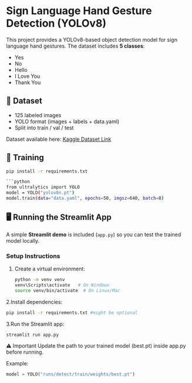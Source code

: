 # Sign Language Hand Gesture Detection (YOLOv8)

This project provides a YOLOv8-based object detection model for sign language hand gestures.
The dataset includes **5 classes**:
- Yes
- No
- Hello
- I Love You
- Thank You

## 📂 Dataset
- 125 labeled images
- YOLO format (images + labels + data.yaml)
- Split into train / val / test

Dataset available here: [Kaggle Dataset Link](https://www.kaggle.com/datasets/mhmd1424/sign-language-detection-dataset-5-classes)

## 🚀 Training
```bash
pip install -r requirements.txt

```python
from ultralytics import YOLO
model = YOLO("yolov8n.pt")
model.train(data="data.yaml", epochs=50, imgsz=640, batch=8)
```

## 🖥️ Running the Streamlit App

A simple **Streamlit demo** is included (`app.py`) so you can test the trained model locally.

### Setup Instructions

1. Create a virtual environment:
   ```bash
   python -m venv venv
   venv\Scripts\activate   # On Windows
   source venv/bin/activate  # On Linux/Mac


2.Install dependencies:
```bash
pip install -r requirements.txt #might be optional
```
3.Run the Streamlit app:
```bash
streamlit run app.py
```
⚠️ Important
Update the path to your trained model (best.pt) inside app.py before running.

Example:
```python
model = YOLO("runs/detect/train/weights/best.pt")

